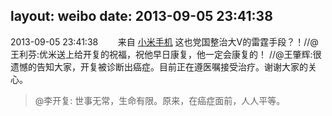 layout: weibo
date: 2013-09-05 23:41:38
---
2013-09-05 23:41:38  &nbsp;&nbsp;&nbsp;&nbsp;&nbsp;&nbsp; 来自 <a href="http://app.weibo.com/t/feed/22zMnn" rel="nofollow">小米手机</a>
这也党国整治大V的雷霆手段？！//@王利芬:优米送上给开复的祝福，祝他早日康复，他一定会康复的！ //@王肇辉:很遗憾的告知大家，开复被诊断出癌症。目前正在遵医嘱接受治疗。谢谢大家的关心。
>  @李开复: 世事无常，生命有限。原来，在癌症面前，人人平等。 ​​​
